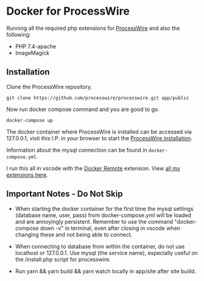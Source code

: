 # Docker for ProcessWire

Running all the required php extensions for [ProcessWire](https://github.com/processwire/processwire) and also the following:

* PHP 7.4-apache
* ImageMagick

## Installation

Clone the ProcessWire repository.
```
git clone https://github.com/processwire/processwire.git app/public
```

Now run docker compose command and you are good to go.

```
docker-compose up
```

The docker container where ProcessWire is installed can be accessed via 127.0.0.1, visit this I.P. in your browser to start the [ProcessWire installation](https://processwire.com/docs/start/install/new/).

Information about the mysql connection can be found in `docker-compose.yml`.

I run this all in vscode with the [Docker Remote](https://github.com/Microsoft/vscode-remote-release) extension. View [all my extensions here](https://github.com/Geerodge/dotfiles).

## Important Notes - Do Not Skip

* When starting the docker container for the first time the mysql settings (database name, user, pass) from docker-compose.yml will be loaded and are annoyingly persistent. Remember to use the command "docker-compose down -v" in terminal, even after closing in vscode when changing these and not being able to connect.

* When connecting to database from within the container, do not use localhost or 127.0.0.1. Use mysql (the service name), especially useful on the /install.php script for processwire.

* Run yarn && yarn build && yarn watch locally in app/site after site buiild.
